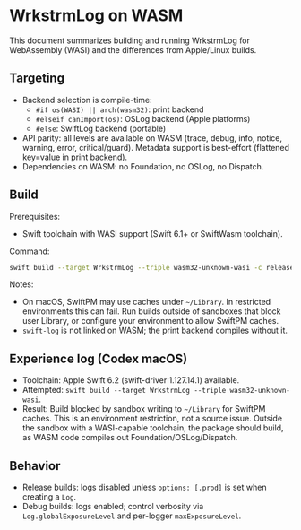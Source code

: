 # WrkstrmLog on WASM

This document summarizes building and running WrkstrmLog for WebAssembly (WASI) and the differences
from Apple/Linux builds.

## Targeting

- Backend selection is compile-time:
  - `#if os(WASI) || arch(wasm32)`: print backend
  - `#elseif canImport(os)`: OSLog backend (Apple platforms)
  - `#else`: SwiftLog backend (portable)
- API parity: all levels are available on WASM (trace, debug, info, notice, warning, error,
  critical/guard). Metadata support is best-effort (flattened key=value in print backend).
- Dependencies on WASM: no Foundation, no OSLog, no Dispatch.

## Build

Prerequisites:

- Swift toolchain with WASI support (Swift 6.1+ or SwiftWasm toolchain).

Command:

```bash
swift build --target WrkstrmLog --triple wasm32-unknown-wasi -c release
```

Notes:

- On macOS, SwiftPM may use caches under `~/Library`. In restricted environments this can fail.
  Run builds outside of sandboxes that block user Library, or configure your environment to allow
  SwiftPM caches.
- `swift-log` is not linked on WASM; the print backend compiles without it.

## Experience log (Codex macOS)

- Toolchain: Apple Swift 6.2 (swift-driver 1.127.14.1) available.
- Attempted: `swift build --target WrkstrmLog --triple wasm32-unknown-wasi`.
- Result: Build blocked by sandbox writing to `~/Library` for SwiftPM caches. This is an
  environment restriction, not a source issue. Outside the sandbox with a WASI-capable toolchain,
  the package should build, as WASM code compiles out Foundation/OSLog/Dispatch.

## Behavior

- Release builds: logs disabled unless `options: [.prod]` is set when creating a `Log`.
- Debug builds: logs enabled; control verbosity via `Log.globalExposureLevel` and per-logger
  `maxExposureLevel`.
